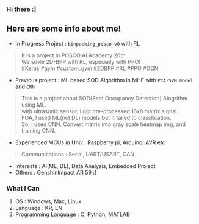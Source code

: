 ### Hi there :]

Here are some info about me!
---

- In Progress Project : `binpacking_posco-v0` with RL
> It is a project in POSCO AI Academy 20th.<br>
> We sovle 2D-BPP with RL, especially with PPO! <br>
> #Keras #gym #custom_gym #2DBPP #RL #PPO #DQN

- Previous project : ML based SOD Algorithm in MHE with `PCA-SVM model` and `CNN`
 > This is a projcet about SOD(Seat Occupancy Detection) Alogrithm using ML.<br>
 > with ultrasonic sensor, I got pre-processed 16x8 matrix signal.<br>
 > FOA, I used ML(not DL) models but It failed to classfication.<br>
 > So, I used CNN. Convert matrix into gray scale heatmap img, and training CNN.
 
- Experienced MCUs in Univ : Raspberry pi, Arduino, AVR etc
> Communications : Serial, UART/USART, CAN

- Interests : AI(ML, DL), Data Analysis, Embedded Project
- Others : GenshinImpact AR 59 :]

### What I Can
1. OS : Windows, Mac, Linux
2. Language : KR, EN
3. Programming Language : C, Python, MATLAB
